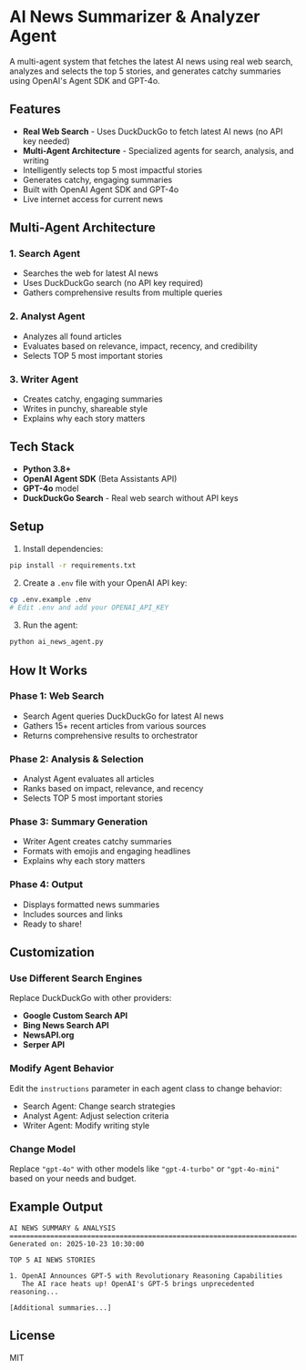 # AI News Summarizer & Analyzer Agent

A multi-agent system that fetches the latest AI news using real web search, analyzes and selects the top 5 stories, and generates catchy summaries using OpenAI's Agent SDK and GPT-4o.

## Features

- **Real Web Search** - Uses DuckDuckGo to fetch latest AI news (no API key needed)
- **Multi-Agent Architecture** - Specialized agents for search, analysis, and writing
- Intelligently selects top 5 most impactful stories
- Generates catchy, engaging summaries
- Built with OpenAI Agent SDK and GPT-4o
- Live internet access for current news

## Multi-Agent Architecture

### 1. Search Agent

- Searches the web for latest AI news
- Uses DuckDuckGo search (no API key required)
- Gathers comprehensive results from multiple queries

### 2. Analyst Agent

- Analyzes all found articles
- Evaluates based on relevance, impact, recency, and credibility
- Selects TOP 5 most important stories

### 3. Writer Agent

- Creates catchy, engaging summaries
- Writes in punchy, shareable style
- Explains why each story matters

## Tech Stack

- **Python 3.8+**
- **OpenAI Agent SDK** (Beta Assistants API)
- **GPT-4o** model
- **DuckDuckGo Search** - Real web search without API keys

## Setup

1. Install dependencies:

```bash
pip install -r requirements.txt
```

2. Create a `.env` file with your OpenAI API key:

```bash
cp .env.example .env
# Edit .env and add your OPENAI_API_KEY
```

3. Run the agent:

```bash
python ai_news_agent.py
```

## How It Works

### Phase 1: Web Search

- Search Agent queries DuckDuckGo for latest AI news
- Gathers 15+ recent articles from various sources
- Returns comprehensive results to orchestrator

### Phase 2: Analysis & Selection

- Analyst Agent evaluates all articles
- Ranks based on impact, relevance, and recency
- Selects TOP 5 most important stories

### Phase 3: Summary Generation

- Writer Agent creates catchy summaries
- Formats with emojis and engaging headlines
- Explains why each story matters

### Phase 4: Output

- Displays formatted news summaries
- Includes sources and links
- Ready to share!

## Customization

### Use Different Search Engines

Replace DuckDuckGo with other providers:

- **Google Custom Search API**
- **Bing News Search API**
- **NewsAPI.org**
- **Serper API**

### Modify Agent Behavior

Edit the `instructions` parameter in each agent class to change behavior:

- Search Agent: Change search strategies
- Analyst Agent: Adjust selection criteria
- Writer Agent: Modify writing style

### Change Model

Replace `"gpt-4o"` with other models like `"gpt-4-turbo"` or `"gpt-4o-mini"` based on your needs and budget.

## Example Output

```
AI NEWS SUMMARY & ANALYSIS
================================================================================
Generated on: 2025-10-23 10:30:00

TOP 5 AI NEWS STORIES

1. OpenAI Announces GPT-5 with Revolutionary Reasoning Capabilities
   The AI race heats up! OpenAI's GPT-5 brings unprecedented reasoning...

[Additional summaries...]
```

## License

MIT
